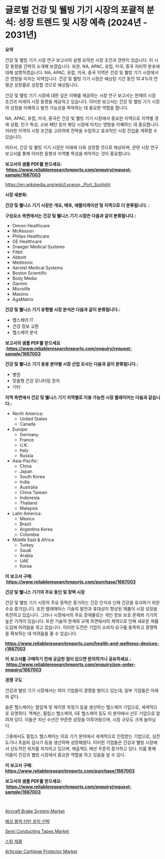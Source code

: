 <p><h1>글로벌 건강 및 웰빙 기기 시장의 포괄적 분석: 성장 트렌드 및 시장 예측 (2024년 - 2031년)</h1></p><p><strong>요약</strong></p>
<p><p>건강 및 웰빙 기기 시장 연구 보고서의 실행 요약은 시장 조건과 관련이 있습니다. 이 시장 동향을 간략히 소개해 보겠습니다. 또한, NA, APAC, 유럽, 미국, 중국 지리적 분포에 대해 설명하겠습니다. NA, APAC, 유럽, 미국, 중국 지역은 건강 및 웰빙 기기 시장에서 큰 영향을 미치는 지역입니다. 건강 및 웰빙 기기 시장은 예상된 기간 동안 10.4%의 연평균 성장률로 성장할 것으로 예상됩니다.</p><p>건강 및 웰빙 기기 시장에 대한 깊은 이해를 제공하는 시장 연구 보고서는 현재의 시장 조건과 미래의 시장 동향을 제공하고 있습니다. 이러한 보고서는 건강 및 웰빙 기기 시장의 성장을 이해하고 발전 가능성을 파악하는 데 중요한 역할을 합니다.</p><p>NA, APAC, 유럽, 미국, 중국은 건강 및 웰빙 기기 시장에서 중요한 지역으로 지역별 경제 상황, 인구 특성, 소비 패턴 등이 해당 시장에 미치는 영향을 이해하는 데 중요합니다. 이러한 지역의 시장 조건을 고려하여 전략을 수립하고 효과적인 시장 진입을 계획할 수 있습니다.</p><p>따라서, 건강 및 웰빙 기기 시장은 미래에 더욱 성장할 것으로 예상되며, 관련 시장 연구 보고서를 통해 이러한 동향과 지역별 특성을 파악하는 것이 중요합니다.</p></p>
<p><strong>보고서의 샘플 PDF를 받으세요: &nbsp;<a href="https://www.reliableresearchreports.com/enquiry/request-sample/1667003">https://www.reliableresearchreports.com/enquiry/request-sample/1667003</a></strong></p>
<p><a href="https://en.wikipedia.org/wiki/Lyceum,_Port_Sunlight">https://en.wikipedia.org/wiki/Lyceum,_Port_Sunlight</a></p>
<p><strong>시장 세분화:</strong></p>
<p><strong> 건강 및 웰니스 기기 시장은 개요, 배포, 애플리케이션 및 지역으로 더 분류됩니다. :</strong></p>
<p><strong>구성요소 측면에서는 건강 및 웰니스 기기 시장은 다음과 같이 분류됩니다.:</strong></p>
<p><ul><li>Omron Healthcare</li><li>McKesson</li><li>Philips Healthcare</li><li>GE Healthcare</li><li>Draeger Medical Systems</li><li>Fitbit</li><li>Abbott</li><li>Medtronic</li><li>Aerotel Medical Systems</li><li>Boston Scientific</li><li>Body Media</li><li>Garmin</li><li>Microlife</li><li>Masimo</li><li>AgaMatrix</li></ul></p>
<p><strong> 건강 및 웰니스 기기 유형별 시장 분석은 다음과 같이 분류됩니다.:</strong></p>
<p><ul><li>헬스케어 IT</li><li>건강 정보 교환</li><li>헬스케어 분석</li></ul></p>
<p><strong>보고서의 샘플 PDF를 받으세요 :<a href="https://www.reliableresearchreports.com/enquiry/request-sample/1667003">https://www.reliableresearchreports.com/enquiry/request-sample/1667003</a></strong></p>
<p><strong> 건강 및 웰니스 기기 응용 분야별 시장 산업 조사는 다음과 같이 분류됩니다.:</strong></p>
<p><ul><li>병원</li><li>맞춤형 건강 모니터링 장치</li><li>기타</li></ul></p>
<p><strong>지역 측면에서 건강 및 웰니스 기기 지역별로 이용 가능한 시장 플레이어는 다음과 같습니다.:</strong></p>
<p><ul>
    <li>
        North America:
        <ul>
            <li>United States</li>
            <li>Canada</li>
        </ul>
    </li>
    <li>
        Europe:
        <ul>
            <li>Germany</li>
            <li>France</li>
            <li>U.K.</li>
            <li>Italy</li>
            <li>Russia</li>
        </ul>
    </li>
    <li>
        Asia-Pacific:
        <ul>
            <li>China</li>
            <li>Japan</li>
            <li>South Korea</li>
            <li>India</li>
            <li>Australia</li>
            <li>China Taiwan</li>
            <li>Indonesia</li>
            <li>Thailand</li>
            <li>Malaysia</li>
        </ul>
    </li>
    <li>
        Latin America:
        <ul>
            <li>Mexico</li>
            <li>Brazil</li>
            <li>Argentina Korea</li>
            <li>Colombia</li>
        </ul>
    </li>
    <li>
        Middle East & Africa:
        <ul>
            <li>Turkey</li>
            <li>Saudi</li>
            <li>Arabia</li>
            <li>UAE</li>
            <li>Korea</li>
        </ul>
    </li>
    </ul></p>
<p><strong>이 보고서 구매: &nbsp;<a href="https://www.reliableresearchreports.com/purchase/1667003">https://www.reliableresearchreports.com/purchase/1667003</a></strong></p>
<p><strong>건강 및 웰니스 기기의 주요 동인 및 장벽 시장</strong></p>
<p><p>건강 및 웰빙 기기 시장의 주요 동력은 증가하는 건강 인식과 신체 건강을 유지하기 위한 수요 증가입니다. 또한 텔레매틱스 기술의 발전과 휴대성이 향상된 제품이 시장 성장을 촉진하고 있습니다. 그러나 시장에서의 주요 장애물로는 개인 정보 보호 문제와 기기의 높은 가격이 있습니다. 또한 기술의 한계와 규제 측면에서의 제약으로 인해 새로운 제품 도입에 어려움을 겪고 있습니다. 이러한 도전은 기업이 소비자 요구를 충족하고 경쟁력을 확보하는 데 어려움을 줄 수 있습니다.</p></p>
<p><strong><a href="https://www.reliableresearchreports.com/health-and-wellness-devices-r1667003">https://www.reliableresearchreports.com/health-and-wellness-devices-r1667003</a></strong></p>
<p><strong>이 보고서를 구매하기 전에 궁금한 점이 있으면 문의하거나 공유하세요.: &nbsp;<a href="https://www.reliableresearchreports.com/enquiry/pre-order-enquiry/1667003">https://www.reliableresearchreports.com/enquiry/pre-order-enquiry/1667003</a></strong></p>
<p><strong>경쟁 구도</strong></p>
<p><p>건강과 웰빙 기기 시장에서는 여러 기업들이 경쟁을 벌이고 있는데, 일부 기업들은 아래와 같다. </p><p>옴론 헬스케어는 혈압계 및 체지방 측정기 등을 생산하는 헬스케어 기업으로, 세계적으로 유명하다. 맥케슨, 필립스 헬스케어, GE 헬스케어 등도 이 분야에서 선두 기업으로 알려져 있다. 이들은 지난 수년간 꾸준한 성장을 이루어왔으며, 시장 규모도 크게 늘어났다. </p><p>그중에서도 필립스 헬스케어는 의료 기기 분야에서 세계적으로 인정받는 기업으로, 심전도기나 초음파 검사기 등을 생산하며 성장해왔다. 이러한 기업들은 건강과 웰빙 시장에서 선도적인 위치를 차지하고 있으며, 매출액도 매년 꾸준히 증가하고 있다. 이를 통해 이들이 건강과 웰빙 시장에서 중요한 역할을 하고 있음을 알 수 있다.</p></p>
<p><strong>이 보고서 구매: &nbsp; <a href="https://www.reliableresearchreports.com/purchase/1667003">https://www.reliableresearchreports.com/purchase/1667003</a></strong></p>
<p><strong>보고서의 샘플 PDF를 받으세요: &nbsp;<a href="https://www.reliableresearchreports.com/enquiry/request-sample/1667003">https://www.reliableresearchreports.com/enquiry/request-sample/1667003</a></strong><strong></strong></p>
<p>&nbsp;</p>
<p><p><a href="https://medium.com/@marcoshoppe2023/aircraft-brake-system-market-investigation-industry-evolution-and-forecast-till-2031-fec3d517958e">Aircraft Brake System Market</a></p><p><a href="https://medium.com/@babulmandubft/2024%EB%85%84%EB%B6%80%ED%84%B0-2031%EB%85%84%EA%B9%8C%EC%A7%80-%ED%95%B4%EC%83%81-%ED%92%8D%EB%A0%A5-%ED%84%B0%EB%B9%88-%EC%84%A4%EC%B9%98-%EC%84%A0%EB%B0%95-%EC%8B%9C%EC%9E%A5-%EC%A0%90%EC%9C%A0%EC%9C%A8-%EB%B0%8F-%EA%B2%BD%EC%9F%81-%EA%B2%BD%EA%B4%80%EC%97%90-%EB%8C%80%ED%95%9C-%ED%86%B5%EC%B0%B0%EB%A0%A5-e62430e24beb">해상 풍력 터빈 설치 선박</a></p><p><a href="https://github.com/xvyfpyhu18/Market-Research-Report-List-1/blob/main/semi-conducting-tapes-market.md">Semi Conducting Tapes Market</a></p><p><a href="https://medium.com/@anwarsahrul281_6493/%EA%B8%80%EB%A1%9C%EB%B2%8C-%EC%B2%A0%EA%B0%95-%EC%A0%9C%ED%92%88-%EC%8B%9C%EC%9E%A5-%EC%83%81%ED%83%9C-2024-2031-%EB%B0%8F-%EC%A7%80%EC%97%AD-%EC%A0%9C%ED%92%88-%EB%B0%8F-%EC%B5%9C%EC%A2%85-%EC%82%AC%EC%9A%A9%EB%B3%84-%EC%A0%84%EB%A7%9D-c6058041a758">스틸 제품</a></p><p><a href="https://issuu.com/reportprime-2/docs/articular-cartilage-protector-market-size-2030.ppt">Articular Cartilage Protector Market</a></p></p>
